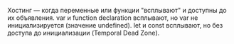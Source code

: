 Хостинг — когда переменные или функции "всплывают" и доступны до их объявления. var и function declaration всплывают, но var не инициализируется (значение undefined). let и const всплывают, но без доступа до инициализации (Temporal Dead Zone).